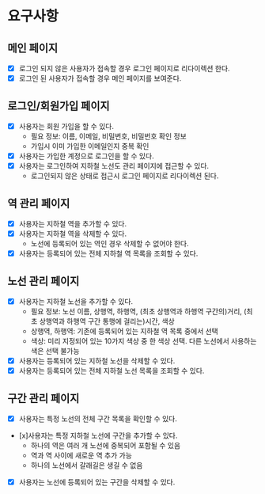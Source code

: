 # 요구사항

## 메인 페이지

- [x] 로그인 되지 않은 사용자가 접속할 경우 로그인 페이지로 리다이렉션 한다.
- [x] 로그인 된 사용자가 접속할 경우 메인 페이지를 보여준다.

## 로그인/회원가입 페이지

- [x] 사용자는 회원 가입을 할 수 있다.
  - 필요 정보: 이름, 이메일, 비밀번호, 비밀번호 확인 정보
  - 가입시 이미 가입한 이메일인지 중복 확인
- [x] 사용자는 가입한 계정으로 로그인을 할 수 있다.
- [x] 사용자는 로그인하여 지하철 노선도 관리 페이지에 접근할 수 있다.
  - 로그인되지 않은 상태로 접근시 로그인 페이지로 리다이렉션 된다.

## 역 관리 페이지

- [x] 사용자는 지하철 역을 추가할 수 있다.
- [x] 사용자는 지하철 역을 삭제할 수 있다.
  - 노선에 등록되어 있는 역인 경우 삭제할 수 없어야 한다.
- [x] 사용자는 등록되어 있는 전체 지하철 역 목록을 조회할 수 있다.

## 노선 관리 페이지

- [x] 사용자는 지하철 노선을 추가할 수 있다.
  - 필요 정보: 노선 이름, 상행역, 하행역, (최초 상행역과 하행역 구간의)거리, (최초 상행역과 하행역 구간 통행에 걸리는)시간, 색상
  - 상행역, 하행역: 기존에 등록되어 있는 지하철 역 목록 중에서 선택
  - 색상: 미리 지정되어 있는 10가지 색상 중 한 색상 선택. 다른 노선에서 사용하는 색은 선택 불가능
- [x] 사용자는 등록되어 있는 지하철 노선을 삭제할 수 있다.
- [x] 사용자는 등록되어 있는 전체 지하철 노선 목록을 조회할 수 있다.

## 구간 관리 페이지

- [x] 사용자는 특정 노선의 전체 구간 목록을 확인할 수 있다.
- [x]사용자는 특정 지하철 노선에 구간을 추가할 수 있다.
  - 하나의 역은 여러 개 노선에 중복되어 포함될 수 있음
  - 역과 역 사이에 새로운 역 추가 가능
  - 하나의 노선에서 갈래길은 생길 수 없음
- [x] 사용자는 노선에 등록되어 있는 구간을 삭제할 수 있다.
